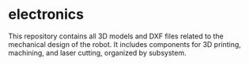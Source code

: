 # electronics
This repository contains all 3D models and DXF files related to the mechanical design of the robot. It includes components for 3D printing, machining, and laser cutting, organized by subsystem.
